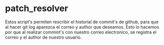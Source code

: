 # patch_resolver
Estos script's permiten rescribir el historial de commit's de github, para que al hacer git log aparezca el correo y author que deseamos. Esto lo hacemos por que al realizar commint's con nuestro correo electronico, se registra el correo y el author de nuestro usuario.
